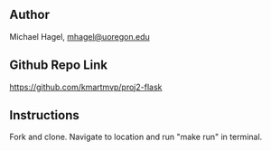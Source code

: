 ## Author
Michael Hagel, mhagel@uoregon.edu

## Github Repo Link
https://github.com/kmartmvp/proj2-flask

## Instructions
Fork and clone. Navigate to location and run "make run" in terminal.